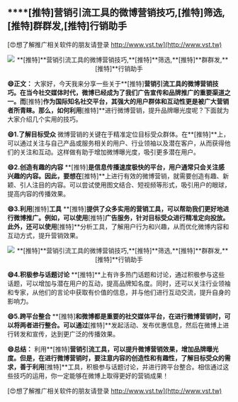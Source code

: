 ## ****[推特]**营销引流工具的微博营销技巧,**[推特]**筛选,**[推特]**群群发,**[推特]**行销助手**

[😍想了解推广相关软件的朋友请登录 http://www.vst.tw](http://www.vst.tw)

 <center><img src="https://vst.tw/MP4/tuiguang/png/0.png" alt="**[推特]**营销引流工具的微博营销技巧,**[推特]**筛选,**[推特]**群群发,**[推特]**行销助手"></center>

**😄正文：**
大家好，今天我来分享一些关于**[推特]**营销引流工具的微博营销技巧。在当今社交媒体时代，微博已经成为了我们广告宣传和品牌推广的重要渠道之一。而**[推特]**作为国际知名社交平台，其强大的用户群体和互动性更是被广大营销者所青睐。那么，如何利用**[推特]**进行微博营销，提升品牌曝光度呢？下面就为大家介绍几个实用的技巧。

**😄1.了解目标受众**
微博营销的关键在于精准定位目标受众群体。在**[推特]**上，可以通过关注与自己产品或服务相关的用户、行业领袖以及潜在客户，从而获得他们的关注和互动。这样做有助于增加微博曝光度，吸引更多潜在用户。

**😄2.创造有趣的内容**
**[推特]**是信息传播速度极快的平台，用户通常只会关注感兴趣的内容。因此，要想在**[推特]**上进行有效的微博营销，就需要创造有趣、新颖、引人注目的内容。可以尝试使用图文结合、短视频等形式，吸引用户的眼球，提高内容的传播效果。

**😄3.利用**[推特]**工具**
**[推特]**提供了众多实用的营销工具，可以帮助我们更好地进行微博推广。例如，可以使用**[推特]**广告服务，针对目标受众进行精准定向投放。此外，还可以使用**[推特]**分析工具，了解用户行为和兴趣，从而优化微博内容和互动方式，提升营销效果。

 <center><img src="https://vst.tw/MP4/tuiguang/png/2.png" alt="**[推特]**营销引流工具的微博营销技巧,**[推特]**筛选,**[推特]**群群发,**[推特]**行销助手"></center>

**😄4.积极参与话题讨论**
**[推特]**上有许多热门话题和讨论，通过积极参与这些话题，可以增加与潜在用户的互动，提高品牌知名度。同时，还可以关注行业领袖和专家，从他们的言论中获取有价值的信息，并与他们进行互动交流，提升自身的影响力。

**😄5.跨平台整合**
**[推特]**和微博都是重要的社交媒体平台，在进行微博营销时，可以将两者进行整合。可以通过**[推特]**发起活动、发布优惠信息，然后在微博上进行转发和宣传，达到更广泛的传播效果。

**😄总结：**
利用**[推特]**营销引流工具，可以提升微博营销效果，增加品牌曝光度。但是，在进行微博营销时，要注意内容的创造性和有趣性，了解目标受众的需求，善于利用**[推特]**工具，积极参与话题讨论，并进行跨平台整合。相信通过这些技巧的运用，你一定能够在微博上取得更好的营销成果！

[😍想了解推广相关软件的朋友请登录 http://www.vst.tw](http://www.vst.tw)



